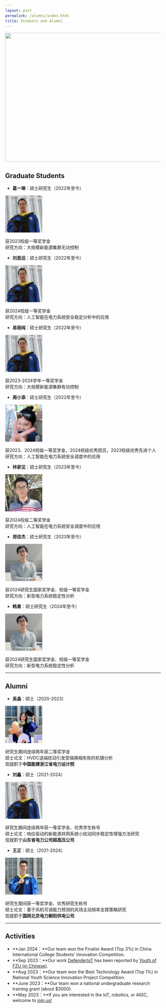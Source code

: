 ```yaml
---
layout: post
permalink: /alumni/index.html
title: Students and Alumni
---
```


<div class="second">
<img src="/images/alumni/team2.JPG" width="624" height="416">
</div>

## Graduate Students


- **葛一琳**：硕士研究生（2022年至今）
<img src="/images/alumni/liuxin.JPG" width="120" height="120">

获2023校级一等奖学金
<br>研究方向：大规模新能源集群无功控制


- **刘思远**：硕士研究生（2022年至今）
<img src="/images/alumni/liuxin.JPG" width="120" height="120">

获2024校级一等奖学金
<br>研究方向：人工智能在电力系统安全稳定分析中的应用


- **易雨纯**：硕士研究生（2022年至今）
<img src="/images/alumni/liuxin.JPG" width="120" height="120">

获2023-2024学年一等奖学金
<br>研究方向：大规模新能源集群有功控制


- **周小添**：硕士研究生（2022年至今）
<img src="/images/alumni/zhouxiaotian.jpg" width="120" height="120">

获2023、2024校级一等奖学金，2024校级优秀团员，2023校级优秀先进个人
<br>研究方向：人工智能在电力系统安全调度中的应用

- **林家见**：硕士研究生（2023年至今）
<img src="/images/alumni/linjiajian.jpg" width="120" height="120">

获2024校级二等奖学金
<br>研究方向：人工智能在电力系统安全调度中的应用

- **郑佳杰**：硕士研究生（2023年至今）
<img src="/images/alumni/zhengjiajie.jpg" width="120" height="120">

获2024研究生国家奖学金、校级一等奖学金
<br>研究方向：新型电力系统稳定性分析

- **韩勇**：硕士研究生（2024年至今）
<img src="/images/alumni/zhengjiajie.jpg" width="120" height="120">

获2024研究生国家奖学金、校级一等奖学金
<br>研究方向：新型电力系统稳定性分析

---

## Alumni

- **吴晶**：硕士（2020-2023）
<img src="/images/alumni/wujing.jpg" width="120" height="120">

研究生期间连续两年获二等奖学金
<br>硕士论文：HVDC送端扰动引发受端换相失败的机理分析
<br>现就职于**中国能建浙江省电力设计院**


- **刘鑫**：硕士（2021-2024）
<img src="/images/alumni/liuxin.JPG" width="120" height="120">

研究生期间连续两年获一等奖学金、优秀学生称号
<br>硕士论文：响应驱动的新能源并网系统小扰动同步稳定性增强方法研究
<br>现就职于**山东省电力公司超高压公司**


- **王正**：硕士（2021-2024）
<img src="/images/alumni/wangzheng.JPG" width="120" height="120">

研究生期间获一等奖学金、优秀研究生称号
<br>硕士论文：基于风机可调能力预测的风场主动频率支撑策略研究
<br>现就职于**国网北京电力朝阳供电公司**


---

## Activities

- **Jan 2024：**Our team won the Finalist Award (Top 3%) in China International College Students’ Innovation Competition.
- **Sep 2023：**Our work [DefenderIoT](https://fzuiot.site/) has been reported by [Youth of FZU (in Chinese)](https://mp.weixin.qq.com/s/MF2NJQtEHsVwsm8Ym-l7Gg).
- **Aug 2023：**Our team won the Best Technology Award (Top 1%) in National Youth Science Innovation Project Competition.
- **June 2023：**Our team won a national undergraduate research training grant (about $3000).
- **May 2023：**If you are interested in the IoT, robotics, or AIGC, welcome to [join us!](https://fzuiot.site/english/)<br>




